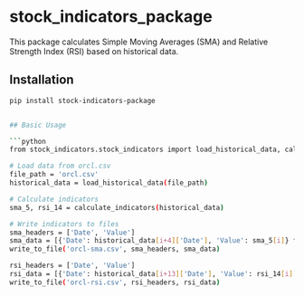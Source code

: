 # stock_indicators_package

This package calculates Simple Moving Averages (SMA) and Relative Strength Index (RSI) based on historical data.

## Installation

```bash
pip install stock-indicators-package


## Basic Usage

```python
from stock_indicators.stock_indicators import load_historical_data, calculate_indicators, write_to_file

# Load data from orcl.csv
file_path = 'orcl.csv'
historical_data = load_historical_data(file_path)

# Calculate indicators
sma_5, rsi_14 = calculate_indicators(historical_data)

# Write indicators to files
sma_headers = ['Date', 'Value']
sma_data = [{'Date': historical_data[i+4]['Date'], 'Value': sma_5[i]} for i in range(len(sma_5))]
write_to_file('orcl-sma.csv', sma_headers, sma_data)

rsi_headers = ['Date', 'Value']
rsi_data = [{'Date': historical_data[i+13]['Date'], 'Value': rsi_14[i][0]} for i in range(len(rsi_14))]
write_to_file('orcl-rsi.csv', rsi_headers, rsi_data)
